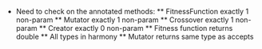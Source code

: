 

* Need to check on the annotated methods:
** FitnessFunction exactly 1 non-param
** Mutator exactly 1 non-param
** Crossover exactly 1 non-param
** Creator exactly 0 non-param
** Fitness function returns double
** All types in harmony
** Mutator returns same type as accepts
